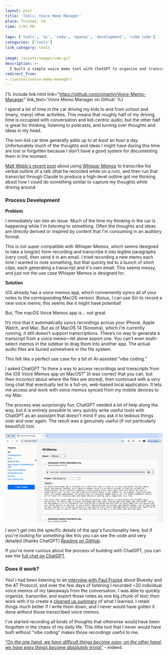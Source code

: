 ```yaml
---
layout: post
title: 'Tools: Voice Memo Manager'
place: Truckee, CA
time: 2:03 PM

tags: ['tools', 'ai', 'code', 'openai', 'development', 'vibe code']
categories: ['tools']
link_category: tools

image: /assets/images/vmm.gif
description: >-
  I built a simple voice memo tool with ChatGPT to organize and transcribe thoughts captured with the iOS/MacOS/WatchOS voice memos app. Inspired by Whisper Memos, it helps me turn scattered thoughts into something usable.
redirect_from:
- /journal/voice-memo-manager/
---
```


{% include link.html link="https://github.com/cjmartin/Voice-Memo-Manager" link_text='Voice Memo Manager on Github' %}

I spend a lot of time in the car driving my kids to and from school and (many, many) other activities. This means that roughly half of my driving time is occupied with conversation and kid-centric audio, but the other half is great for thinking, listening to podcasts, and turning over thoughts and ideas in my head.

The non-kid car time generally adds up to _at least_ an hour a day. Unfortunately much of the thoughts and ideas I might have during this time are lost or forgotten because I don't have a good system for documenting them in the moment.

[Matt Webb's recent post](https://interconnected.org/home/2025/03/20/diane) about using [Whisper Memos](https://whispermemos.com) to transcribe his verbal outline of a talk (that he recorded while on a run), and then run that transcript through Claude to produce a high-level outline got me thinking about how I could do something similar to capture my thoughts while driving around.

### Process Development

**Problem**

I immediately ran into an issue. Much of the time my thinking in the car is happening while I'm _listening_ to something. Often the thoughts and ideas are directly derived or inspired by content that I'm consuming in an auditory format.

This is not super compatible with Whisper Memos, which seems designed to take a long(er) form recording and transcribe it into legible paragraphs (very cool), then send it in am email. I tried recording a new memo each time I wanted to note something, but that quickly led to a bunch of short clips, each generating a transcript and it's own email. This seems messy, and just not the use case Whisper Memos is designed for.

**Solution** 

iOS already has a voice memos app, which conveniently syncs all of your notes to the corresponding MacOS version. Bonus, I can use Siri to record a new voice memo; this seems like it might have potential!

But, The macOS Voice Memos app is... not great.

It’s nice that it automatically syncs recordings across your iPhone, Apple Watch, and Mac. But as of MacOS 14 (Sonoma), which I’m currently running, it still doesn’t support transcriptions. There’s no way to generate a transcript from a voice memo—let alone export one. You can’t even multi-select memos in the sidebar to drag them into another app. The actual audio files are buried somewhere in the file system.

This felt like a perfect use case for a bit of AI-assisted “vibe coding.”

I asked ChatGPT “Is there a way to access recordings and transcripts from the iOS Voice Memos app on MacOS?” (it was correct that you can, but then incorrect about where the files are stored), then continued with a very long chat that eventually led to a full-on, web-based local application. It lets me access and work with voice memos synced from my mobile devices to my Mac.

The process was surprisingly fun. ChatGPT needed a lot of help along the way, but it is entirely possible to very quickly write useful tools with ChatGPT as an assistant that doesn't mind if you ask it to tedious things over and over again. The result was a genuinely useful (if not particularly beautiful) tool.

![Voice Memos Manager](/assets/images/vmm.gif)

I won't get into the specific details of the app's functionality here, but if you're looking for something like this you can see the <span data-note="Is the code perfect and beautiful? No. But it doesn't need to be. I would have gotten caught up in perfectionism if I sat down and wrote this thing from scratch; it wouldn't exist, much less be up on Github.">code</span> and very detailed (thanks ChatGPT) [Readme on GitHub](https://github.com/cjmartin/Voice-Memo-Manager).

If you're more curious about the process of building with ChatGPT, you can see the [full chat on ChatGPT](https://chatgpt.com/share/67f56359-7de8-8003-b552-00800ee724bc).

### Does it work?

Yes! I had been listening to an [interview with Paul Frazee](https://se-radio.net/2025/01/se-radio-651-paul-frazee-on-bluesky-and-the-at-protocol/) about Bluesky and the AT Protocol, and over the few days of listening I recorded ~20 individual voice memos of my takeaways from the conversation. I was able to quickly organize, transcribe, and export those notes as one big chunk of text; then work with it to create a [cleaned up summary](https://roundhere.net/journal/se-radio-paul-frazee/) of what I learned. I retain things much better if I write them down, and I never would have gotten it done without those transcribed voice memos.

I've started recording all kinds of thoughts that otherwise would have been forgotten in the chaos of my daily life. This little tool that I never would have built without "vibe coding" makes those recordings useful to me.

[*"On the one hand, we have difficult things become easy; on the other hand, we have easy things become absolutely trivial"*](https://roundhere.net/journal/context-window-matt-webb/) - indeed.